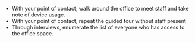    * With your point of contact, walk around the office to meet staff and take note of device usage.
   * With your point of contact, repeat the guided tour without staff present 
   * Through interviews, enumerate the list of everyone who has access to the office space.

